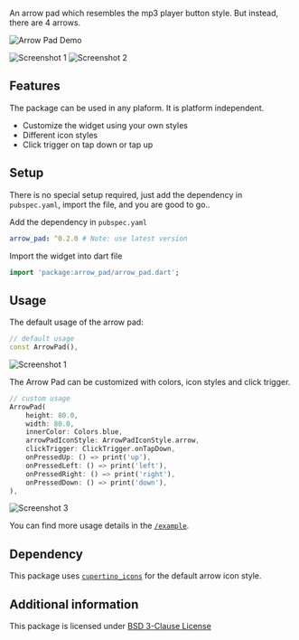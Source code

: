 An arrow pad which resembles the mp3 player button style. But instead, there are 4 arrows.

![Arrow Pad Demo](https://user-images.githubusercontent.com/40348358/155262478-bf5d0f1a-6a4c-4233-9f58-032d5bcd2643.gif)

<img alt="Screenshot 1" src="https://github.com/immadisairaj/arrow_pad/assets/40348358/27208d5f-0c71-4d6d-8457-6108b493422d"> <img alt="Screenshot 2" src="https://user-images.githubusercontent.com/40348358/155262967-e44897a3-0f14-4493-978a-8cba68180d31.png">

## Features

The package can be used in any plaform. It is platform independent.

- Customize the widget using your own styles
- Different icon styles
- Click trigger on tap down or tap up

## Setup

There is no special setup required, just add the dependency in `pubspec.yaml`, import the file, and you are good to go..

Add the dependency in `pubspec.yaml`
```yaml
arrow_pad: ^0.2.0 # Note: use latest version
```

Import the widget into dart file
```dart
import 'package:arrow_pad/arrow_pad.dart';
```
## Usage

The default usage of the arrow pad:
```dart
// default usage
const ArrowPad(),
```
<img alt="Screenshot 1" src="https://github.com/immadisairaj/arrow_pad/assets/40348358/27208d5f-0c71-4d6d-8457-6108b493422d">

The Arrow Pad can be customized with colors, icon styles and click trigger.
```dart
// custom usage
ArrowPad(
    height: 80.0,
    width: 80.0,
    innerColor: Colors.blue,
    arrowPadIconStyle: ArrowPadIconStyle.arrow,
    clickTrigger: ClickTrigger.onTapDown,
    onPressedUp: () => print('up'),
    onPressedLeft: () => print('left'),
    onPressedRight: () => print('right'),
    onPressedDown: () => print('down'),
),
```
![Screenshot 3](https://user-images.githubusercontent.com/40348358/155263058-8b760258-b7a4-4bc0-976e-b4d02f7b0120.png)

You can find more usage details in the [`/example`](https://github.com/immadisairaj/arrow_pad/tree/main/example).

## Dependency

This package uses [`cupertino_icons`](https://pub.dev/packages/cupertino_icons) for the default arrow icon style.

## Additional information

This package is licensed under [BSD 3-Clause License](https://github.com/immadisairaj/arrow_pad/blob/main/LICENSE)
